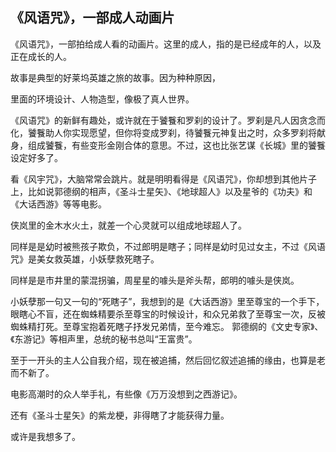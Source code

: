 
## 《风语咒》，一部成人动画片

《风语咒》，一部拍给成人看的动画片。这里的成人，指的是已经成年的人，以及正在成长的人。

故事是典型的好莱坞英雄之旅的故事。因为种种原因，


里面的环境设计、人物造型，像极了真人世界。



















《风语咒》的新鲜有趣处，或许就在于饕餮和罗刹的设计了。罗刹是凡人因贪念而化，饕餮助人你实现愿望，但你将变成罗刹，待饕餮元神复出之时，众多罗刹将献身，组成饕餮，有些变形金刚合体的意思。不过，这也比张艺谋《长城》里的饕餮设定好多了。





看《风宇咒》，大脑常常会跳片。就是明明看得是《风语咒》，你却想到其他片子上，比如说郭德纲的相声，《圣斗士星矢》、《地球超人》以及星爷的《功夫》和《大话西游》等等电影。

侠岚里的金木水火土，就差一个心灵就可以组成地球超人了。


同样是是幼时被熊孩子欺负，不过郎明是瞎子；同样是幼时见过女主，不过《风语咒》是美女救英雄，小妖孽救死瞎子。

同样是是市井里的蒙混拐骗，周星星的噱头是斧头帮，郎明的噱头是侠岚。

小妖孽那一句又一句的“死瞎子”，我想到的是《大话西游》里至尊宝的一个手下，眼瞎心不盲，还在蜘蛛精要杀至尊宝的时候设计，和众兄弟救了至尊宝一次，反被蜘蛛精打死。至尊宝抱着死瞎子抒发兄弟情，至今难忘。
郭德纲的《文史专家》、《东游记》等相声里，总统的秘书总叫“王富贵”。


至于一开头的主人公自我介绍，现在被追捕，然后回忆叙述追捕的缘由，也算是老而不新了。

电影高潮时的众人举手礼，有些像《万万没想到之西游记》。

还有《圣斗士星矢》的紫龙梗，非得瞎了才能获得力量。

或许是我想多了。

<!--stackedit_data:
eyJoaXN0b3J5IjpbLTE0MzQ1MzQxNTIsMjc4MzY0NTQ5XX0=
-->